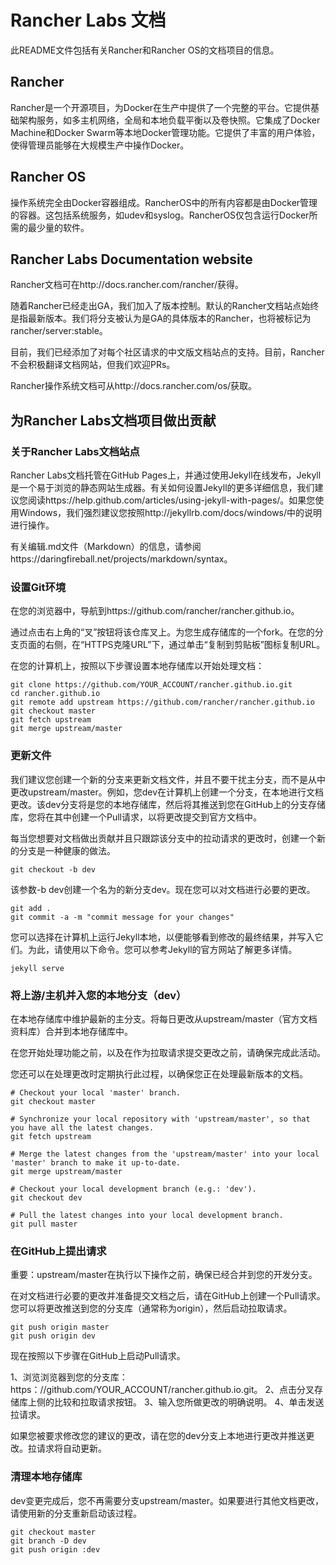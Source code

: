 # Rancher Labs 文档

此README文件包括有关Rancher和Rancher OS的文档项目的信息。

## Rancher

Rancher是一个开源项目，为Docker在生产中提供了一个完整的平台。它提供基础架构服务，如多主机网络，全局和本地负载平衡以及卷快照。它集成了Docker Machine和Docker Swarm等本地Docker管理功能。它提供了丰富的用户体验，使得管理员能够在大规模生产中操作Docker。

## Rancher OS

操作系统完全由Docker容器组成。RancherOS中的所有内容都是由Docker管理的容器。这包括系统服务，如udev和syslog。RancherOS仅包含运行Docker所需的最少量的软件。

## Rancher Labs Documentation website

Rancher文档可在http://docs.rancher.com/rancher/获得。

随着Rancher已经走出GA，我们加入了版本控制。默认的Rancher文档站点始终是指最新版本。我们将分支被认为是GA的具体版本的Rancher，也将被标记为rancher/server:stable。

目前，我们已经添加了对每个社区请求的中文版文档站点的支持。目前，Rancher不会积极翻译文档网站，但我们欢迎PRs。

Rancher操作系统文档可从http://docs.rancher.com/os/获取。

## 为Rancher Labs文档项目做出贡献

### 关于Rancher Labs文档站点

Rancher Labs文档托管在GitHub Pages上，并通过使用Jekyll在线发布，Jekyll是一个易于浏览的静态网站生成器。有关如何设置Jekyll的更多详细信息，我们建议您阅读https://help.github.com/articles/using-jekyll-with-pages/。如果您使用Windows，我们强烈建议您按照http://jekyllrb.com/docs/windows/中的说明进行操作。

有关编辑.md文件（Markdown）的信息，请参阅https://daringfireball.net/projects/markdown/syntax。

### 设置Git环境

在您的浏览器中，导航到https://github.com/rancher/rancher.github.io。

通过点击右上角的“叉”按钮将该仓库叉上。为您生成存储库的一个fork。在您的分支页面的右侧，在“HTTPS克隆URL”下，通过单击“复制到剪贴板”图标复制URL。

在您的计算机上，按照以下步骤设置本地存储库以开始处理文档：

```shell
git clone https://github.com/YOUR_ACCOUNT/rancher.github.io.git
cd rancher.github.io
git remote add upstream https://github.com/rancher/rancher.github.io
git checkout master
git fetch upstream
git merge upstream/master
```

### 更新文件

我们建议您创建一个新的分支来更新文档文件，并且不要干扰主分支，而不是从中更改upstream/master。例如，您dev在计算机上创建一个分支，在本地进行文档更改。该dev分支将是您的本地存储库，然后将其推送到您在GitHub上的分支存储库，您将在其中创建一个Pull请求，以将更改提交到官方文档中。

每当您想要对文档做出贡献并且只跟踪该分支中的拉动请求的更改时，创建一个新的分支是一种健康的做法。

```shell
git checkout -b dev
```

该参数-b dev创建一个名为的新分支dev。现在您可以对文档进行必要的更改。

```shell
git add .
git commit -a -m "commit message for your changes"
```

您可以选择在计算机上运行Jekyll本地，以便能够看到修改的最终结果，并写入它们。为此，请使用以下命令。您可以参考Jekyll的官方网站了解更多详情。

```shell
jekyll serve
```

### 将上游/主机并入您的本地分支（dev）

在本地存储库中维护最新的主分支。将每日更改从upstream/master（官方文档资料库）合并到本地存储库中。

在您开始处理功能之前，以及在作为拉取请求提交更改之前，请确保完成此活动。

您还可以在处理更改时定期执行此过程，以确保您正在处理最新版本的文档。

```shell
# Checkout your local 'master' branch.
git checkout master

# Synchronize your local repository with 'upstream/master', so that you have all the latest changes.
git fetch upstream

# Merge the latest changes from the 'upstream/master' into your local 'master' branch to make it up-to-date.
git merge upstream/master

# Checkout your local development branch (e.g.: 'dev').
git checkout dev

# Pull the latest changes into your local development branch.
git pull master
```

### 在GitHub上提出请求

重要：upstream/master在执行以下操作之前，确保已经合并到您的开发分支。

在对文档进行必要的更改并准备提交文档之后，请在GitHub上创建一个Pull请求。您可以将更改推送到您的分支库（通常称为origin），然后启动拉取请求。

```
git push origin master
git push origin dev
```

现在按照以下步骤在GitHub上启动Pull请求。

1、浏览浏览器到您的分支库：https：//github.com/YOUR_ACCOUNT/rancher.github.io.git。
2、点击分叉存储库上侧的比较和拉取请求按钮。
3、输入您所做更改的明确说明。
4、单击发送拉请求。

如果您被要求修改您的建议的更改，请在您的dev分支上本地进行更改并推送更改。拉请求将自动更新。

### 清理本地存储库

dev变更完成后，您不再需要分支upstream/master。如果要进行其他文档更改，请使用新的分支重新启动该过程。

```
git checkout master
git branch -D dev
git push origin :dev
```
